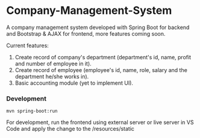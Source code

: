# Company-Management-System
A company management system developed with Spring Boot for backend and Bootstrap & AJAX for frontend, more features coming soon.

Current features:
1. Create record of company's department (department's id, name, profit and number of employee in it).
2. Create record of employee (employee's id, name, role, salary and the department he/she works in).
3. Basic accounting module (yet to implement UI).

### Development
```
mvn spring-boot:run
```
For development, run the frontend using external server or live server in VS Code and apply the change to the /resources/static